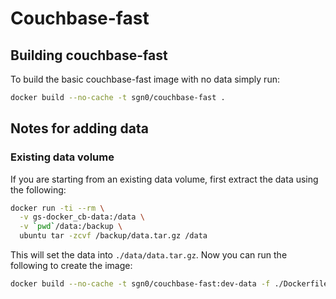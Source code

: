 # Couchbase-fast

## Building couchbase-fast

To build the basic couchbase-fast image with no data simply run:

```bash
docker build --no-cache -t sgn0/couchbase-fast .
```

## Notes for adding data

### Existing data volume

If you are starting from an existing data volume, first extract the data using the following:

```bash
docker run -ti --rm \
  -v gs-docker_cb-data:/data \
  -v `pwd`/data:/backup \
  ubuntu tar -zcvf /backup/data.tar.gz /data
```

This will set the data into `./data/data.tar.gz`. Now you can run the following to create the image:

```bash
docker build --no-cache -t sgn0/couchbase-fast:dev-data -f ./Dockerfile-data .
```
